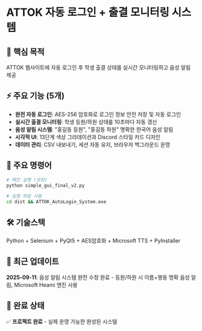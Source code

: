 # ATTOK 자동 로그인 + 출결 모니터링 시스템

## 🎯 핵심 목적
ATTOK 웹사이트에 자동 로그인 후 학생 출결 상태를 실시간 모니터링하고 음성 알림 제공

## ⚡ 주요 기능 (5개)
- **완전 자동 로그인**: AES-256 암호화로 로그인 정보 안전 저장 및 자동 로그인
- **실시간 출결 모니터링**: 학생 등원/하원 상태를 10초마다 자동 갱신
- **음성 알림 시스템**: "홍길동 등원", "홍길동 하원" 명확한 한국어 음성 알림
- **시각적 UI**: 13단계 색상 그라데이션과 Discord 스타일 카드 디자인
- **데이터 관리**: CSV 내보내기, 세션 자동 유지, 브라우저 백그라운드 운영

## 🚀 주요 명령어
```bash
# 메인 실행 (권장)
python simple_gui_final_v2.py

# 실행 파일 사용
cd dist && ATTOK_AutoLogin_System.exe
```

## 🛠️ 기술스택
Python + Selenium + PyQt5 + AES암호화 + Microsoft TTS + PyInstaller

## 📅 최근 업데이트
**2025-09-11**: 음성 알림 시스템 완전 수정 완료 - 등원/하원 시 이름+행동 명확 음성 알림, Microsoft Heami 엔진 사용

## 🎯 완료 상태
✅ **프로젝트 완료** - 실제 운영 가능한 완성된 시스템
